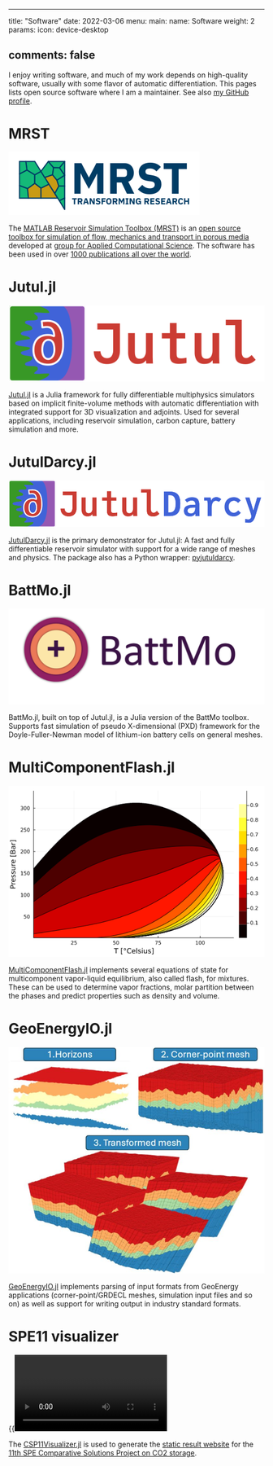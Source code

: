 
---
title: "Software"
date: 2022-03-06
menu:
    main:
        name: Software
        weight: 2
        params:
            icon: device-desktop

comments: false
---

I enjoy writing software, and much of my work depends on high-quality software, usually with some flavor of automatic differentiation. This pages lists open source software where I am a maintainer. See also [my GitHub profile](https://github.com/moyner).

# MRST

![MRST logo](mrst.png)

The [MATLAB Reservoir Simulation Toolbox (MRST)](https://github.com/SINTEF-AppliedCompSci/MRST) is an [open source toolbox for simulation of flow, mechanics and transport in porous media](https://www.sintef.no/projectweb/mrst/) developed at [group for Applied Computational Science](https://www.sintef.no/en/digital/departments-new/department-of-mathematics-and-cybernetics/research-group-applied-computational-science/). The software has been used in over [1000 publications all over the world](https://www.sintef.no/projectweb/mrst/publications/).

# Jutul.jl

![Jutul.jl logo](jutul_small.png)

[Jutul.jl](https://github.com/sintefmath/Jutul.jl)  is a Julia framework for fully differentiable multiphysics simulators based on implicit finite-volume methods with automatic differentiation with integrated support for 3D visualization and adjoints. Used for several applications, including reservoir simulation, carbon capture, battery simulation and more.

# JutulDarcy.jl

![JutulDarcy.jl logo](jutuldarcy_wide.png)

[JutulDarcy.jl](https://github.com/sintefmath/JutulDarcy.jl) is the primary demonstrator for Jutul.jl: A fast and fully differentiable reservoir simulator with support for a wide range of meshes and physics. The package also has a Python wrapper: [pyjutuldarcy](https://github.com/sintefmath/PyJutulDarcy).

# BattMo.jl

![BattMo logo](battmologo_text.png)

BattMo.jl, built on top of Jutul.jl, is a Julia version of the BattMo toolbox. Supports fast simulation of pseudo X-dimensional (PXD) framework for the Doyle-Fuller-Newman model of lithium-ion battery cells on general meshes.

# MultiComponentFlash.jl

![Phase diagram for a methane, n-decane and carbon dioxide mixture](phase_diagram_simple.png)

[MultiComponentFlash.jl](https://github.com/moyner/MultiComponentFlash.jl) implements several equations of state for multicomponent vapor-liquid equilibrium, also called flash, for mixtures. These can be used to determine vapor fractions, molar partition between the phases and predict properties such as density and volume.

# GeoEnergyIO.jl

![Example of a generated and processed corner-point mesh](cpmesh.jpg)

[GeoEnergyIO.jl](https://github.com/sintefmath/GeoEnergyIO.jl) implements parsing of input formats from GeoEnergy applications (corner-point/GRDECL meshes, simulation input files and so on) as well as support for writing output in industry standard formats.

# SPE11 visualizer

{{<video library="1" src="opm4b.mp4" controls="yes">}}

The [CSP11Visualizer.jl](https://github.com/moyner/CSP11Visualizer.jl/) is used to generate the [static result website](https://moyner.github.io/SPE11-plot-test-deploy/index.html) for the [11th SPE Comparative Solutions Project on CO2 storage](https://spe.org/en/csp/spe11/).
